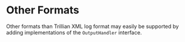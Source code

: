 # Other Formats #

Other formats than Trillian XML log format may easily be supported by adding implementations of the `OutputHandler` interface.